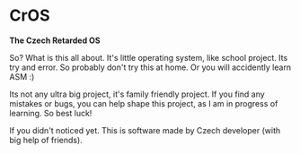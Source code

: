 # CrOS
**The Czech Retarded OS**

So? What is this all about. It's little operating system, like school project. Its try and error. So
probably don't try this at home. Or you will accidently learn ASM :)

Its not any ultra big project, it's family friendly project.
If you find any mistakes or bugs, you can help shape this project, as I am in progress of learning.
So best luck!


If you didn't noticed yet. This is software made by Czech developer (with big help of friends).